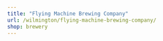 ```yaml
---
title: "Flying Machine Brewing Company"
url: /wilmington/flying-machine-brewing-company/
shop: brewery
---
```

